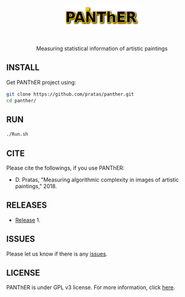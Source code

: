 <p align="center">
<img src="imgs/logo.png" alt="Panther" width="200" border="0" /></p>
<br>
<p align="center">
Measuring statistical information of artistic paintings
</p>

## INSTALL
Get PANThER project using:
```bash
git clone https://github.com/pratas/panther.git
cd panther/
```

## RUN
```bash
./Run.sh
``` 

## CITE
Please cite the followings, if you use PANThER:
* D. Pratas, "Measuring algorithmic complexity in images of artistic paintings," 2018.

## RELEASES
* [Release](https://github.com/pratas/panther/releases) 1.

## ISSUES
Please let us know if there is any
[issues](https://github.com/pratas/panther/issues).


## LICENSE
PANThER is under GPL v3 license. For more information, click
[here](http://www.gnu.org/licenses/gpl-3.0.html).

